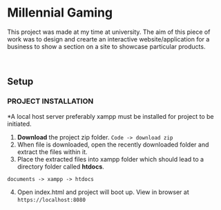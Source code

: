 # Millennial Gaming
This project was made at my time at university. The aim of this piece of work was to design and crearte an interactive website/application for a business to show a section on a site to 
showcase particular products.

<br />

## Setup
### PROJECT INSTALLATION
 *A local host server preferably xampp must be installed for project to be initiated.
 
 1. **Download** the project zip folder. `Code -> download zip`
 2. When file is downloaded, open the recently downloaded folder and extract the files within it.
 3. Place the extracted files into xampp folder which should lead to a directory folder called **htdocs**.
 
  `documents -> xampp -> htdocs`
  
 4. Open index.html and project will boot up. View in browser at `https://localhost:8080`
